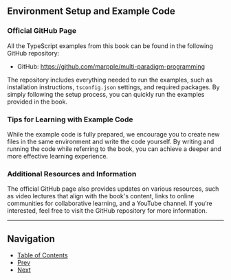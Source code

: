 ## Environment Setup and Example Code

### Official GitHub Page

All the TypeScript examples from this book can be found in the following GitHub repository:

- GitHub: https://github.com/marpple/multi-paradigm-programming

The repository includes everything needed to run the examples, such as installation instructions, `tsconfig.json` settings, and required packages. By simply following the setup process, you can quickly run the examples provided in the book.

### Tips for Learning with Example Code

While the example code is fully prepared, we encourage you to create new files in the same environment and write the code yourself. By writing and running the code while referring to the book, you can achieve a deeper and more effective learning experience.

### Additional Resources and Information

The official GitHub page also provides updates on various resources, such as video lectures that align with the book's content, links to online communities for collaborative learning, and a YouTube channel. If you’re interested, feel free to visit the GitHub repository for more information.

---

## Navigation

- [Table of Contents](README.md)
- [Prev](0.2-Endorsements.md)
- [Next](1.0.-How-Multiparadigm-Is-Expanding-Modern-Languages.md)